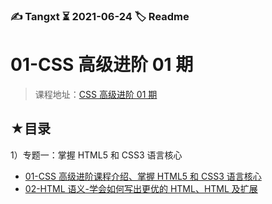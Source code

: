 ### ✍️ Tangxt ⏳ 2021-06-24 🏷️ Readme

# 01-CSS 高级进阶 01 期

> 课程地址：[CSS 高级进阶 01 期](http://www.javascriptpeixun.cn/goods/show/186?targetId=1994&preview=0)

## ★目录

1）专题一：掌握 HTML5 和 CSS3 语言核心

- [01-CSS 高级进阶课程介绍、掌握 HTML5 和 CSS3 语言核心](./01.md)
- [02-HTML 语义-学会如何写出更优的 HTML、HTML 及扩展](./02.md)